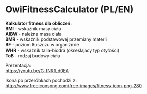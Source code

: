 # OwiFitnessCalculator (PL/EN)

<b>Kalkulator fitness dla obliczeń: </b>
<br>
<b>BMI</b> - wskaźnik masy ciała<br>
<b>AIBW</b> - należna masa ciała<br>
<b>BMR</b> - wskaźnik podstawowej przemiany materii<br>
<b>BF</b> - poziom tłuszczu w organiźmie<br>
<b>WHR</b> - wskaźnik talia-biodra (określajacy typ otyłości)<br>
<b>ToB</b> - rodzaj budowy ciała<br>

Prezentacja:<br>
https://youtu.be/G-fNRfLd0EA

Ikona po przeróbkach pochodzi z:<br>
http://www.freeiconspng.com/free-images/fitness-icon-png-280
